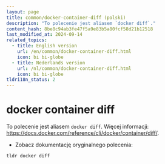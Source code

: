 ```yaml
---
layout: page
title: common/docker-container-diff (polski)
description: "To polecenie jest aliasem `docker diff`."
content_hash: 8be8c94ab3fe47f5a9e83b5a80fcf58d21b12518
last_modified_at: 2024-09-14
related_topics:
  - title: English version
    url: /en/common/docker-container-diff.html
    icon: bi bi-globe
  - title: Nederlands version
    url: /nl/common/docker-container-diff.html
    icon: bi bi-globe
tldri18n_status: 2
---
```

# docker container diff

To polecenie jest aliasem `docker diff`.
Więcej informacji: <https://docs.docker.com/reference/cli/docker/container/diff/>.

- Zobacz dokumentację oryginalnego polecenia:

`tldr docker diff`
